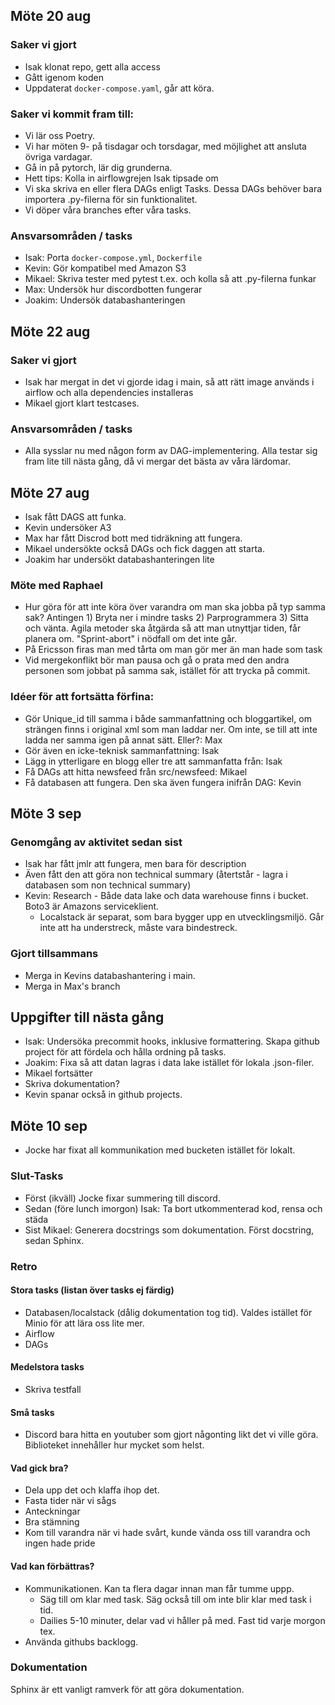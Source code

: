 ## Möte 20 aug

### Saker vi gjort

* Isak klonat repo, gett alla access
* Gått igenom koden
* Uppdaterat `docker-compose.yaml`, går att köra.

### Saker vi kommit fram till:

* Vi lär oss Poetry.
* Vi har möten 9- på tisdagar och torsdagar, med möjlighet att ansluta övriga vardagar.
* Gå in på pytorch, lär dig grunderna.
* Hett tips: Kolla in airflowgrejen Isak tipsade om
* Vi ska skriva en eller flera DAGs enligt Tasks. Dessa DAGs behöver bara importera .py-filerna för sin funktionalitet.
* Vi döper våra branches efter våra tasks.

### Ansvarsområden / tasks

* Isak: Porta `docker-compose.yml`, `Dockerfile`
* Kevin: Gör kompatibel med Amazon S3
* Mikael: Skriva tester med pytest t.ex. och kolla så att .py-filerna funkar
* Max: Undersök hur discordbotten fungerar
* Joakim: Undersök databashanteringen

## Möte 22 aug

### Saker vi gjort

* Isak har mergat in det vi gjorde idag i main, så att rätt image används i airflow och alla dependencies installeras
* Mikael gjort klart testcases.

### Ansvarsområden / tasks

* Alla sysslar nu med någon form av DAG-implementering. Alla testar sig fram lite till nästa gång, då vi mergar det bästa av våra lärdomar.

## Möte 27 aug
* Isak fått DAGS att funka. 
* Kevin undersöker A3
* Max har fått Discrod bott med tidräkning att fungera.
* Mikael undersökte också DAGs och fick daggen att starta.
* Joakim har undersökt databashanteringen lite

### Möte med Raphael
* Hur göra för att inte köra över varandra om man ska jobba på typ samma sak? Antingen 1) Bryta ner i mindre tasks 2) Parprogrammera 3) Sitta och vänta.
Agila metoder ska åtgärda så att man utnyttjar tiden, får planera om. 
"Sprint-abort" i nödfall om det inte går.
* På Ericsson firas man med tårta om man gör mer än man hade som task
* Vid mergekonflikt bör man pausa och gå o prata med den andra personen som jobbat på samma sak, istället för att trycka på commit.

### Idéer för att fortsätta förfina: 
* Gör Unique_id till samma i både sammanfattning och bloggartikel, om strängen finns i original xml som man laddar ner. Om inte, se till att inte ladda ner samma igen på annat sätt. Eller?: Max
* Gör även en icke-teknisk sammanfattning: Isak
* Lägg in ytterligare en blogg eller tre att sammanfatta från: Isak 
* Få DAGs att hitta newsfeed från src/newsfeed: Mikael
* Få databasen att fungera. Den ska även fungera inifrån DAG: Kevin

## Möte 3 sep

### Genomgång av aktivitet sedan sist
* Isak har fått jmlr att fungera, men bara för description
* Även fått den att göra non technical summary (återtstår - lagra i databasen som non technical summary)
* Kevin: Research - Både data lake och data warehouse finns i bucket. Boto3 är Amazons serviceklient.
  - Localstack är separat, som bara bygger upp en utvecklingsmiljö. Går inte att ha understreck, måste vara bindestreck.

### Gjort tillsammans
* Merga in Kevins databashantering i main.
* Merga in Max's branch 

## Uppgifter till nästa gång
- Isak: Undersöka precommit hooks, inklusive formattering. Skapa github project för att fördela och hålla ordning på tasks.
- Joakim: Fixa så att datan lagras i data lake istället för lokala .json-filer.
- Mikael fortsätter
- Skriva dokumentation?
- Kevin spanar också in github projects.

## Möte 10 sep
* Jocke har fixat all kommunikation med bucketen istället för lokalt. 

### Slut-Tasks
* Först (ikväll) Jocke fixar summering till discord.
* Sedan (före lunch imorgon) Isak: Ta bort utkommenterad kod, rensa och städa
* Sist Mikael: Generera docstrings som dokumentation. Först docstring, sedan Sphinx. 

### Retro

#### Stora tasks (listan över tasks ej färdig)
* Databasen/localstack (dålig dokumentation tog tid). Valdes istället för Minio för att lära oss lite mer.
* Airflow
* DAGs

#### Medelstora tasks
* Skriva testfall 

#### Små tasks
* Discord bara hitta en youtuber som gjort någonting likt det vi ville göra. Biblioteket innehåller hur mycket som helst.

#### Vad gick bra?
* Dela upp det och klaffa ihop det.
* Fasta tider när vi sågs
* Anteckningar
* Bra stämning
* Kom till varandra när vi hade svårt, kunde vända oss till varandra och ingen hade pride

#### Vad kan förbättras?
* Kommunikationen. Kan ta flera dagar innan man får tumme uppp.
  - Säg till om klar med task. Säg också till om inte blir klar med task i tid.
  - Dailies 5-10 minuter, delar vad vi håller på med. Fast tid varje morgon tex.
* Använda githubs backlogg.

### Dokumentation
Sphinx är ett vanligt ramverk för att göra dokumentation.  